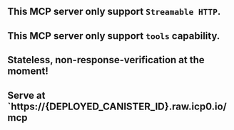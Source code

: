 ## This MCP server only support `Streamable HTTP`.

## This MCP server only support `tools` capability.

## Stateless, non-response-verification at the moment!

## Serve at `https://{DEPLOYED_CANISTER_ID}.raw.icp0.io/mcp